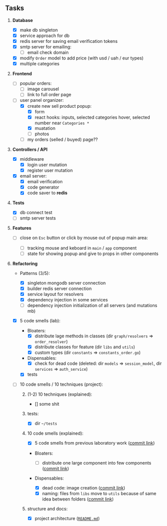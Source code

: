 ## Tasks

1. **Database**

   - [x] make db singleton
   - [x] service approach for db
   - [x] redis server for saving email verification tokens
   - [x] smtp server for emailing:
     - [ ] email check domain
   - [x] modify `Order` model to add price (with usd / uah / eur types)
   - [x] multiple categories

2. **Frontend**

   - [ ] popular orders:
     - [ ] image carousel
     - [ ] link to full order page
   - [ ] user panel organizer:
     - [x] create new sell product popup:
       - [x] form
       - [x] react hooks: inputs, selected categories hover, selected number near `Categories *`
       - [x] muatation
       - [ ] photos
     - [ ] my orders (selled / buyed) page??

3. **Controllers / API**

   - [x] middleware
     - [x] login user mutation
     - [x] register user mutation
   - [x] email server:
     - [x] email verification
     - [x] code generator
     - [x] code saver to **redis**

4. **Tests**

   - [x] db connect test
   - [ ] smtp server tests

5. **Features**

   - [ ] close on `Esc` button or click by mouse out of popup main area:

     - [ ] tracking mouse and keboard in `main` / `app` component
     - [ ] state for showing popup and give to props in other components

6. **Refactoring**

   - Patterns (3/5):

     - [x] singleton mongodb server connection
     - [x] builder redis server connection
     - [x] service layout for resolvers
     - [x] dependency injection in some services
     - [ ] dependency injection initialization of all servers (and mutations mb)

   - [x] 5 code smells (lab):

     - Bloaters:
       - [x] distribute lage methods in classes (dir `graph/resolvers` => `order_resolver`)
       - [x] distribute classes for feature (dir `libs` and `utils`)
       - [x] custom types (dir `constants` => `constants_order.go`)
     - Dispensables:
       - [x] check for dead code (deleted: dir `models` => `session_model`, dir `services` => `auth_service`)
     - [x] tests

   - [ ] 10 code smells / 10 techniques (project):

     2. (1-2) 10 techniques (explained):

        - [] some shit

     3. tests:

        - [x] dir `~/tests`

     4. 10 code smells (explained):

        - [x] 5 code smells from previous laboratory work ([commit link](<https://github.com/plxgwalker/e-commerce/blob/main/tasks.md#:~:text=5%20code%20smells%20(lab)%3A>))
        - Bloaters:

          - [ ] distribute one large component into few components ([commit link]())

        - Dispensables:
          - [x] dead code: image creation ([commit link](https://github.com/plxgwalker/e-commerce/commit/691be520bccf5c0374979bce5fc8d68f6126051e))
          - [x] naming: files from `libs` move to `utils` because of same idea between folders ([commit link](https://github.com/plxgwalker/e-commerce/commit/66df879ac5a835f47e34632f8805bb89437a0f22))

     5. structure and docs:
        - [x] project architecture ([`README.md`](https://github.com/plxgwalker/e-commerce/blob/main/README.md))
